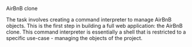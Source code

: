 AirBnB clone

The task involves creating a command interpreter to manage AirBnB objects. This is the first step in building a full web application: the AirBnB clone. This command interpreter is essentially a shell that is restricted to a specific use-case - managing the objects of the project.
